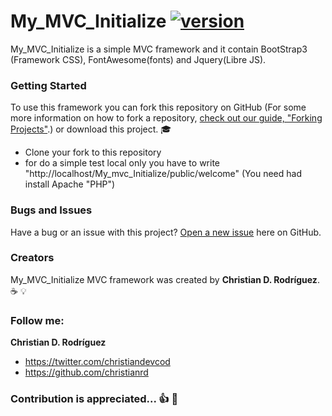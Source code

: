 My_MVC_Initialize [![version](https://img.shields.io/badge/version-v0.2.0-yellowgreen.svg)](https://github.com/christianrd/My_MVC_Initialize/releases/tag/v0.2.0)
========

My_MVC_Initialize is a simple MVC framework and it contain BootStrap3 (Framework CSS), FontAwesome(fonts) and Jquery(Libre JS). 

### Getting Started 

To use this framework you can fork this repository on GitHub (For some more information on how to fork a repository, [ check out our guide, "Forking Projects"](https://help.github.com/articles/fork-a-repo/).) or download this project. :mortar_board:

- Clone your fork to this repository
- for do a simple test local only you have to write "http://localhost/My_mvc_Initialize/public/welcome" (You need had install Apache "PHP")

### Bugs and Issues

Have a bug or an issue with this project? [Open a new issue](https://github.com/christianrd/My_MVC_Initialize/issues) here on GitHub. 

### Creators

My_MVC_Initialize MVC framework was created by **Christian D. Rodríguez**. :coffee: :bulb:

### Follow me:

**Christian D. Rodríguez**
* https://twitter.com/christiandevcod
* https://github.com/christianrd


### Contribution is appreciated... :+1: :sparkling_heart: